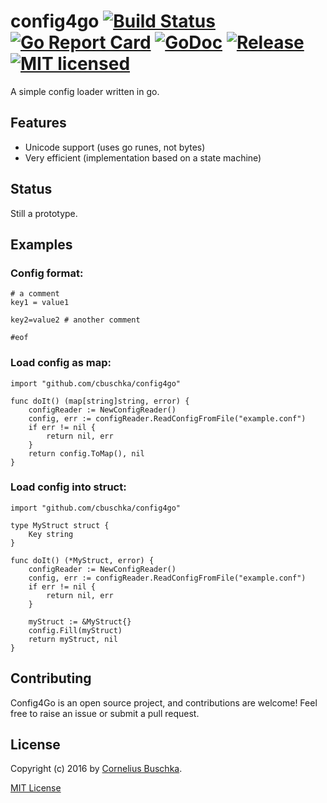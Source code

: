 # config4go [![Build Status](https://travis-ci.org/cbuschka/config4go.svg)](https://travis-ci.org/cbuschka/config4go) [![Go Report Card](https://goreportcard.com/badge/github.com/cbuschka/config4go)](https://goreportcard.com/report/github.com/cbuschka/config4go) [![GoDoc](https://godoc.org/github.com/cbuschka/config4go?status.svg)](https://godoc.org/github.com/cbuschka/config4go) [![Release](https://img.shields.io/github/release/cbuschka/config4go.svg)](https://github.com/cbuschka/config4go/releases/latest) [![MIT licensed](https://img.shields.io/badge/license-MIT-blue.svg)](https://raw.githubusercontent.com/hyperium/hyper/master/LICENSE)

A simple config loader written in go.

## Features

* Unicode support (uses go runes, not bytes)
* Very efficient (implementation based on a state machine)

## Status

Still a prototype.

## Examples

### Config format:
```
# a comment
key1 = value1

key2=value2 # another comment

#eof
```

### Load config as map:
```
import "github.com/cbuschka/config4go"

func doIt() (map[string]string, error) {
    configReader := NewConfigReader()
	config, err := configReader.ReadConfigFromFile("example.conf")
	if err != nil {
	    return nil, err
	}
	return config.ToMap(), nil
}
```

### Load config into struct:
```
import "github.com/cbuschka/config4go"

type MyStruct struct {
    Key string
}

func doIt() (*MyStruct, error) {
    configReader := NewConfigReader()
	config, err := configReader.ReadConfigFromFile("example.conf")
	if err != nil {
	    return nil, err
	}

	myStruct := &MyStruct{}
	config.Fill(myStruct)
    return myStruct, nil
}
```

## Contributing

Config4Go is an open source project, and contributions are welcome! Feel free to raise an issue or submit a pull request.

## License

Copyright (c) 2016 by [Cornelius Buschka](https://github.com/cbuschka).

[MIT License](LICENSE)
